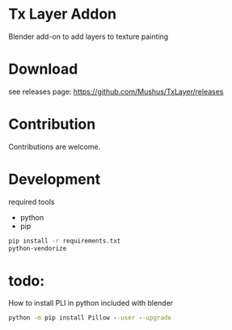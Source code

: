 # Tx Layer Addon

Blender add-on to add layers to texture painting

# Download

see releases page:
https://github.com/Mushus/TxLayer/releases

# Contribution

Contributions are welcome.

# Development

required tools

- python
- pip

```sh
pip install -r requirements.txt
python-vendorize
```

# todo:

How to install PLI in python included with blender

```cmd
python -m pip install Pillow --user --upgrade
```
